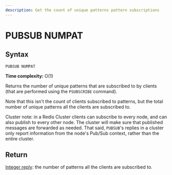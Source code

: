 ```yaml
---
description: Get the count of unique patterns pattern subscriptions
---
```


# PUBSUB NUMPAT

## Syntax

    PUBSUB NUMPAT 

**Time complexity:** O(1)

Returns the number of unique patterns that are subscribed to by clients (that are performed using the `PSUBSCRIBE` command).

Note that this isn't the count of clients subscribed to patterns, but the total number of unique patterns all the clients are subscribed to.

Cluster note: in a Redis Cluster clients can subscribe to every node, and can also publish to every other node. The cluster will make sure that published messages are forwarded as needed. That said, `PUBSUB`'s replies in a cluster only report information from the node's Pub/Sub context, rather than the entire cluster.

## Return

[Integer reply](https://redis.io/docs/reference/protocol-spec#resp-integers): the number of patterns all the clients are subscribed to.

